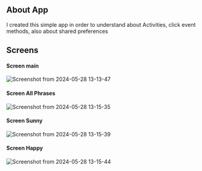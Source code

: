 ## About App
<p>I created this simple app in order to understand about Activities, click event methods, also about shared preferences</p>

## Screens 

#### Screen main
![Screenshot from 2024-05-28 13-13-47](https://github.com/jhonatansantanaa/new_phrase_app/assets/113706844/f3d2d56a-f07a-40e6-a6f3-0f76c9a28ed5)

#### Screen All Phrases
![Screenshot from 2024-05-28 13-15-35](https://github.com/jhonatansantanaa/new_phrase_app/assets/113706844/6569ba32-6428-47ab-a49a-a3c7b146db44)

#### Screen Sunny
![Screenshot from 2024-05-28 13-15-39](https://github.com/jhonatansantanaa/new_phrase_app/assets/113706844/0a51ecce-8a31-4971-ad41-8770aee9b7fb)

#### Screen Happy
![Screenshot from 2024-05-28 13-15-44](https://github.com/jhonatansantanaa/new_phrase_app/assets/113706844/d2450967-2f29-46a1-add4-da56d4a5332d)



